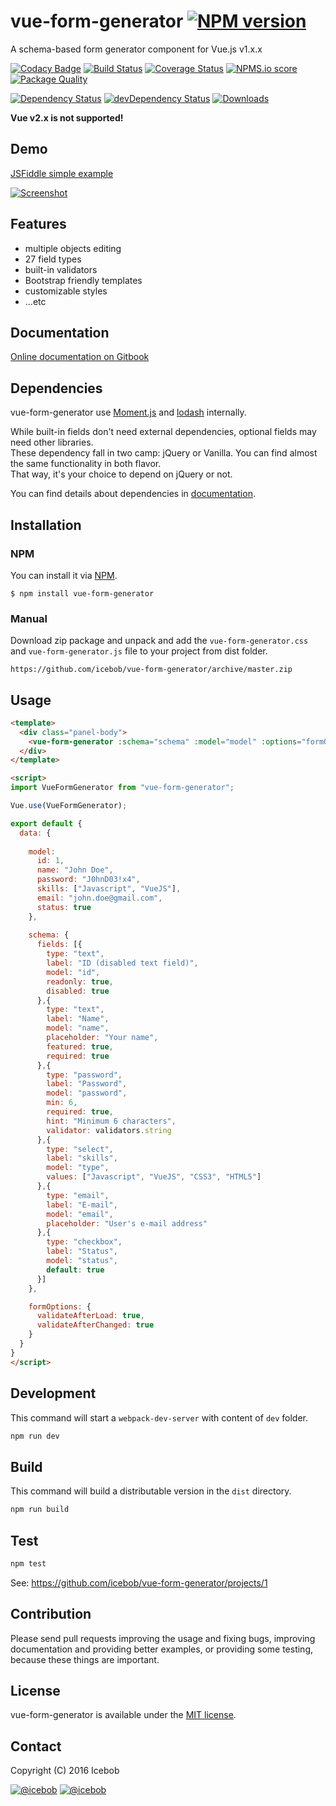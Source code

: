 # vue-form-generator [![NPM version](https://img.shields.io/npm/v/vue-form-generator.svg)](https://www.npmjs.com/package/vue-form-generator)
A schema-based form generator component for Vue.js v1.x.x

[![Codacy Badge](https://api.codacy.com/project/badge/Grade/912039aa815e40de8315032519aa7e6c)](https://www.codacy.com/app/mereg-norbert/vue-form-generator?utm_source=github.com&amp;utm_medium=referral&amp;utm_content=icebob/vue-form-generator&amp;utm_campaign=Badge_Grade)
[![Build Status](https://travis-ci.org/icebob/vue-form-generator.svg?branch=master)](https://travis-ci.org/icebob/vue-form-generator)
[![Coverage Status](https://coveralls.io/repos/github/icebob/vue-form-generator/badge.svg?branch=master)](https://coveralls.io/github/icebob/vue-form-generator?branch=master)
[![NPMS.io score](https://badges.npms.io/vue-form-generator.svg)]()
[![Package Quality](http://npm.packagequality.com/shield/vue-form-generator.svg)](http://packagequality.com/#?package=vue-form-generator)

[![Dependency Status](https://david-dm.org/icebob/vue-form-generator.svg)](https://david-dm.org/icebob/vue-form-generator)
[![devDependency Status](https://david-dm.org/icebob/vue-form-generator/dev-status.svg)](https://david-dm.org/icebob/vue-form-generator#info=devDependencies)
[![Downloads](https://img.shields.io/npm/dt/vue-form-generator.svg)](https://www.npmjs.com/package/vue-form-generator)

**Vue v2.x is not supported!**

## Demo
[JSFiddle simple example](https://jsfiddle.net/icebob/0mg1v81e/)

[![Screenshot](https://icebob.gitbooks.io/vueformgenerator/content/assets/vfg-example1.png)](https://jsfiddle.net/icebob/0mg1v81e/)

## Features
- multiple objects editing
- 27 field types
- built-in validators
- Bootstrap friendly templates
- customizable styles
- ...etc

## Documentation
[Online documentation on Gitbook](https://icebob.gitbooks.io/vueformgenerator/content/)

## Dependencies
vue-form-generator use [Moment.js](http://momentjs.com/) and [lodash](https://lodash.com/) internally.

While built-in fields don't need external dependencies, optional fields may need other libraries.  
These dependency fall in two camp: jQuery or Vanilla. You can find almost the same functionality in both flavor.  
That way, it's your choice to depend on jQuery or not.

You can find details about dependencies in [documentation](https://icebob.gitbooks.io/vueformgenerator/content/).

## Installation
### NPM
You can install it via [NPM](http://npmjs.org/).
```
$ npm install vue-form-generator
```
### Manual
Download zip package and unpack and add the `vue-form-generator.css` and `vue-form-generator.js` file to your project from dist folder.
```
https://github.com/icebob/vue-form-generator/archive/master.zip
```

## Usage
```html
<template>
  <div class="panel-body">
    <vue-form-generator :schema="schema" :model="model" :options="formOptions"></vue-form-generator>
  </div>
</template>

<script>
import VueFormGenerator from "vue-form-generator";

Vue.use(VueFormGenerator);

export default {
  data: {
  
    model:             
      id: 1,
      name: "John Doe",
      password: "J0hnD03!x4",
      skills: ["Javascript", "VueJS"],
      email: "john.doe@gmail.com",
      status: true
    },
  
    schema: {
      fields: [{
        type: "text",
        label: "ID (disabled text field)",
        model: "id",
        readonly: true,         
        disabled: true
      },{
        type: "text",
        label: "Name",
        model: "name",
        placeholder: "Your name",
        featured: true,
        required: true
      },{
        type: "password",
        label: "Password",
        model: "password",
        min: 6,
        required: true,
        hint: "Minimum 6 characters",
        validator: validators.string
      },{
        type: "select",
        label: "skills",
        model: "type",      
        values: ["Javascript", "VueJS", "CSS3", "HTML5"]
      },{
        type: "email",
        label: "E-mail",
        model: "email",
        placeholder: "User's e-mail address"
      },{
        type: "checkbox",
        label: "Status",
        model: "status",
        default: true
      }]
    },

    formOptions: {
      validateAfterLoad: true,
      validateAfterChanged: true
    }
  }
}
</script>
```

## Development
This command will start a `webpack-dev-server` with content of `dev` folder.
```bash
npm run dev
```

## Build
This command will build a distributable version in the `dist` directory.
```bash
npm run build
```

## Test
```bash
npm test
```

See: https://github.com/icebob/vue-form-generator/projects/1

## Contribution
Please send pull requests improving the usage and fixing bugs, improving documentation and providing better examples, or providing some testing, because these things are important.

## License
vue-form-generator is available under the [MIT license](https://tldrlegal.com/license/mit-license).

## Contact

Copyright (C) 2016 Icebob

[![@icebob](https://img.shields.io/badge/github-icebob-green.svg)](https://github.com/icebob) [![@icebob](https://img.shields.io/badge/twitter-Icebobcsi-blue.svg)](https://twitter.com/Icebobcsi)
